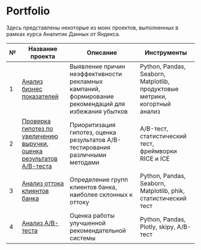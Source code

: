 # Portfolio
Здесь представлены некоторые из моих проектов, выполненных в рамках курса Аналитик Данных от Яндекса.

|№|Название проекта|Описание|Инструменты|
|-|--|---|----|
|1|[Анализ бизнес показателей](https://github.com/zheniaDA/Portfolio/blob/main/%D0%90%D0%BD%D0%B0%D0%BB%D0%B8%D0%B7%20%D0%B1%D0%B8%D0%B7%D0%BD%D0%B5%D1%81%20%D0%BF%D0%BE%D0%BA%D0%B0%D0%B7%D0%B0%D1%82%D0%B5%D0%BB%D0%B5%D0%B9/%D0%B0%D0%BD%D0%B0%D0%BB%D0%B8%D0%B7_%D0%B1%D0%B8%D0%B7%D0%BD%D0%B5%D1%81_%D0%BF%D0%BE%D0%BA%D0%B0%D0%B7%D0%B0%D1%82%D0%B5%D0%BB%D0%B5%D0%B9.ipynb)|Выявление причин неэффективности рекламных кампаний, формирование рекомендаций для избежания убытков|Python, Pandas, Seaborn, Matplotlib, продуктовые метрики, когортный анализ|
|2|[Проверка гипотез по увеличению выручки, оценка результатов А/В-теста](https://github.com/zheniaDA/Portfolio/blob/main/%D0%9F%D1%80%D0%BE%D0%B2%D0%B5%D1%80%D0%BA%D0%B0%20%D0%B3%D0%B8%D0%BF%D0%BE%D1%82%D0%B5%D0%B7%20%D0%BF%D0%BE%20%D1%83%D0%B2%D0%B5%D0%BB%D0%B8%D1%87%D0%B5%D0%BD%D0%B8%D1%8E%20%D0%B2%D1%8B%D1%80%D1%83%D1%87%D0%BA%D0%B8/%D0%BF%D1%80%D0%B8%D0%BE%D1%80%D0%B8%D1%82%D0%B8%D0%B7%D0%B0%D1%86%D0%B8%D1%8F_%D0%B3%D0%B8%D0%BF%D0%BE%D1%82%D0%B5%D0%B7_%D0%B8_%D0%B0%D0%BD%D0%B0%D0%BB%D0%B8%D0%B7_%D0%90%D0%92-%D1%82%D0%B5%D1%81%D1%82%D0%B0.ipynb)|Приоритизация гипотез, оценка результатов A/B-тестирования различными методами|A/B-тест, статистический тест, фреймворки RICE и ICE|
|3|[Анализ оттока клиентов банка](https://github.com/zheniaDA/Portfolio/blob/main/%D0%90%D0%BD%D0%B0%D0%BB%D0%B8%D0%B7%20%D0%BE%D1%82%D1%82%D0%BE%D0%BA%D0%B0%20%D0%BA%D0%BB%D0%B8%D0%B5%D0%BD%D1%82%D0%BE%D0%B2%20%D0%B1%D0%B0%D0%BD%D0%BA%D0%B0/%D0%B0%D0%BD%D0%B0%D0%BB%D0%B8%D0%B7_%D0%BE%D1%82%D1%82%D0%BE%D0%BA%D0%B0_%D0%BA%D0%BB%D0%B8%D0%B5%D0%BD%D1%82%D0%BE%D0%B2_%D0%B1%D0%B0%D0%BD%D0%BA%D0%B0.ipynb)|Определение групп клиентов банка, наиболее склонных к оттоку|Python, Pandas, Seaborn, Matplotlib, phik, статистический тест|
|4|[Анализ А/В-теста](https://github.com/zheniaDA/Portfolio/blob/main/%D0%90%D0%BD%D0%B0%D0%BB%D0%B8%D0%B7%20%D0%90%D0%92-%D1%82%D0%B5%D1%81%D1%82%D0%B0/%D0%B0%D0%BD%D0%B0%D0%BB%D0%B8%D0%B7_%D0%90%D0%92-%D1%82%D0%B5%D1%81%D1%82%D0%B0.ipynb)|Оценка  работы улучшенной рекомендательной системы|Python, Pandas, Plotly, skipy, А/В-тест|
